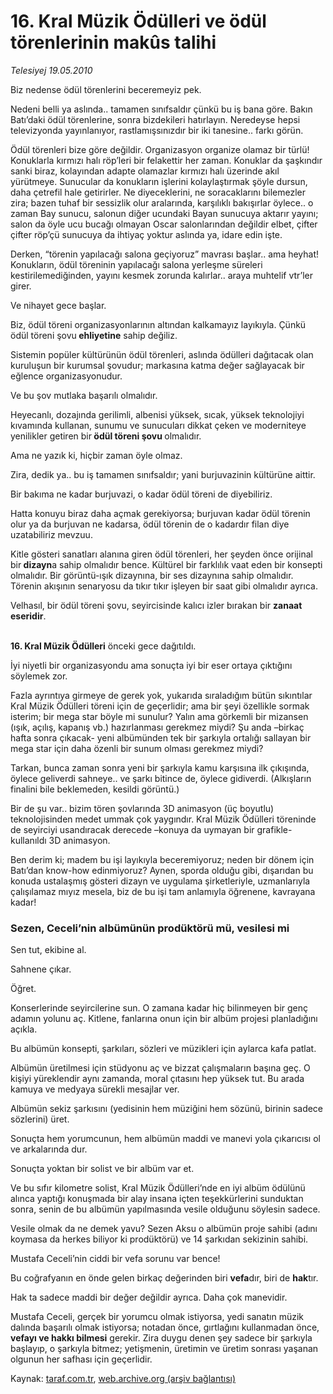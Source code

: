 # 16. Kral Müzik Ödülleri ve ödül törenlerinin makûs talihi

*Telesiyej 19.05.2010*

<div class="yazi"><p>Biz nedense ödül törenlerini beceremeyiz pek.</p>
<p>Nedeni belli ya aslında.. tamamen sınıfsaldır çünkü bu iş bana göre. Bakın Batı’daki ödül törenlerine, sonra bizdekileri hatırlayın. Neredeyse hepsi televizyonda yayınlanıyor, rastlamışsınızdır bir iki tanesine.. farkı görün.</p>
<p>Ödül törenleri bize göre değildir. Organizasyon organize olamaz bir türlü! Konuklarla kırmızı halı röp’leri bir felakettir her zaman. Konuklar da şaşkındır sanki biraz, kolayından adapte olamazlar kırmızı halı üzerinde akıl yürütmeye. Sunucular da konukların işlerini kolaylaştırmak şöyle dursun, daha çetrefil hale getirirler. Ne diyeceklerini, ne soracaklarını bilemezler zira; bazen tuhaf bir sessizlik olur aralarında, karşılıklı bakışırlar öylece.. o zaman Bay sunucu, salonun diğer ucundaki Bayan sunucuya aktarır yayını; salon da öyle ucu bucağı olmayan Oscar salonlarından değildir elbet, çifter çifter röp’çü sunucuya da ihtiyaç yoktur aslında ya, idare edin işte.</p>
<p>Derken, “törenin yapılacağı salona geçiyoruz” mavrası başlar.. ama heyhat! Konukların, ödül töreninin yapılacağı salona yerleşme süreleri kestirilemediğinden, yayını kesmek zorunda kalırlar.. araya muhtelif vtr’ler girer.</p>
<p>Ve nihayet gece başlar.</p>
<p>Biz, ödül töreni organizasyonlarının altından kalkamayız layıkıyla. Çünkü ödül töreni şovu<b> ehliyetine</b> sahip değiliz.</p>
<p>Sistemin popüler kültürünün ödül törenleri, aslında ödülleri dağıtacak olan kuruluşun bir kurumsal şovudur; markasına katma değer sağlayacak bir eğlence organizasyonudur. </p>
<p>Ve bu şov mutlaka başarılı olmalıdır. </p>
<p>Heyecanlı, dozajında gerilimli, albenisi yüksek, sıcak, yüksek teknolojiyi kıvamında kullanan, sunumu ve sunucuları dikkat çeken ve moderniteye yenilikler getiren bir<b> ödül töreni şovu </b>olmalıdır.</p>
<p>Ama ne yazık ki, hiçbir zaman öyle olmaz.</p>
<p>Zira, dedik ya.. bu iş tamamen sınıfsaldır; yani burjuvazinin kültürüne aittir. </p>
<p>Bir bakıma ne kadar burjuvazi, o kadar ödül töreni de diyebiliriz. </p>
<p>Hatta konuyu biraz daha açmak gerekiyorsa; burjuvan kadar ödül törenin olur ya da burjuvan ne kadarsa, ödül törenin de o kadardır filan diye uzatabiliriz mevzuu.</p>
<p>Kitle gösteri sanatları alanına giren ödül törenleri, her şeyden önce orijinal bir<b> dizayn</b>a sahip olmalıdır bence. Kültürel bir farklılık vaat eden bir konsepti olmalıdır. Bir görüntü-ışık dizaynına, bir ses dizaynına sahip olmalıdır. Törenin akışının senaryosu da tıkır tıkır işleyen bir saat gibi olmalıdır ayrıca.</p>
<p>Velhasıl, bir ödül töreni şovu, seyircisinde kalıcı izler bırakan bir <b>zanaat eseridir</b>.</p>
<p><b><br/>16. Kral Müzik Ödülleri</b> önceki gece dağıtıldı. </p>
<p>İyi niyetli bir organizasyondu ama sonuçta iyi bir eser ortaya çıktığını söylemek zor. </p>
<p>Fazla ayrıntıya girmeye de gerek yok, yukarıda sıraladığım bütün sıkıntılar Kral Müzik Ödülleri töreni için de geçerlidir; ama bir şeyi özellikle sormak isterim; bir mega star böyle mi sunulur? Yalın ama görkemli bir mizansen (ışık, açılış, kapanış vb.) hazırlanması gerekmez miydi? Şu anda –birkaç hafta sonra çıkacak- yeni albümünden tek bir şarkıyla ortalığı sallayan bir mega star için daha özenli bir sunum olması gerekmez miydi?</p>
<p>Tarkan, bunca zaman sonra yeni bir şarkıyla kamu karşısına ilk çıkışında, öylece geliverdi sahneye.. ve şarkı bitince de, öylece gidiverdi. (Alkışların finalini bile beklemeden, kesildi görüntü.)</p>
<p>Bir de şu var.. bizim tören şovlarında 3D animasyon (üç boyutlu) teknolojisinden medet ummak çok yaygındır. Kral Müzik Ödülleri töreninde de seyirciyi usandıracak derecede –konuya da uymayan bir grafikle- kullanıldı 3D animasyon.</p>
<p>Ben derim ki; madem bu işi layıkıyla beceremiyoruz; neden bir dönem için Batı’dan know-how edinmiyoruz? Aynen, sporda olduğu gibi, dışarıdan bu konuda ustalaşmış gösteri dizayn ve uygulama şirketleriyle, uzmanlarıyla çalışılamaz mıyız mesela, biz de bu işi tam anlamıyla öğrenene, kavrayana kadar!</p>
<p> </p>
<h3>Sezen, Ceceli’nin albümünün prodüktörü mü, vesilesi mi</h3>
<p>Sen tut, ekibine al.</p>
<p>Sahnene çıkar.</p>
<p>Öğret.</p>
<p>Konserlerinde seyircilerine sun. O zamana kadar hiç bilinmeyen bir genç adamın yolunu aç. Kitlene, fanlarına onun için bir albüm projesi planladığını açıkla. </p>
<p>Bu albümün konsepti, şarkıları, sözleri ve müzikleri için aylarca kafa patlat. </p>
<p>Albümün üretilmesi için stüdyonu aç ve bizzat çalışmaların başına geç. O kişiyi yüreklendir aynı zamanda, moral çıtasını hep yüksek tut. Bu arada kamuya ve medyaya sürekli mesajlar ver. </p>
<p>Albümün sekiz şarkısını (yedisinin hem müziğini hem sözünü, birinin sadece sözlerini) üret.</p>
<p>Sonuçta hem yorumcunun, hem albümün maddi ve manevi yola çıkarıcısı ol ve arkalarında dur. </p>
<p>Sonuçta yoktan bir solist ve bir albüm var et.</p>
<p>Ve bu sıfır kilometre solist, Kral Müzik Ödülleri’nde en iyi albüm ödülünü alınca yaptığı konuşmada bir alay insana içten teşekkürlerini sunduktan sonra, senin de bu albümün yapılmasında vesile olduğunu söylesin sadece.</p>
<p>Vesile olmak da ne demek yavu? Sezen Aksu o albümün proje sahibi (adını koymasa da herkes biliyor ki prodüktörü) ve 14 şarkıdan sekizinin sahibi.</p>
<p>Mustafa Ceceli’nin ciddi bir vefa sorunu var bence!</p>
<p>Bu coğrafyanın en önde gelen birkaç değerinden biri <b>vefa</b>dır, biri de <b>hak</b>tır.</p>
<p>Hak ta sadece maddi bir değer değildir ayrıca. Daha çok manevidir.</p>
<p>Mustafa Ceceli, gerçek bir yorumcu olmak istiyorsa, yedi sanatın müzik dalında başarılı olmak istiyorsa; notadan önce, gırtlağını kullanmadan önce, <b>vefayı ve hakkı bilmesi</b> gerekir. Zira duygu denen şey sadece bir şarkıyla başlayıp, o şarkıyla bitmez; yetişmenin, üretimin ve üretim sonrası yaşanan olgunun her safhası için geçerlidir.</p></div>

Kaynak: [taraf.com.tr](http://www.taraf.com.tr:80/telesiyej/makale-16-kral-muzik-odulleri-ve-odul-torenlerinin.htm), [web.archive.org (arşiv bağlantısı)](http://web.archive.org/web/20100521120711/http://www.taraf.com.tr:80/telesiyej/makale-16-kral-muzik-odulleri-ve-odul-torenlerinin.htm)
